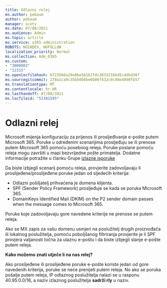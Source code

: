 ```yaml
---
title: Odlazni relej
ms.author: pebaum
author: pebaum
manager: scotv
ms.date: 07/08/2021
ms.audience: Admin
ms.topic: article
ms.service: o365-administration
ROBOTS: NOINDEX, NOFOLLOW
localization_priority: Normal
ms.collection: Adm_O365
ms.custom:
- "3000003"
- "12315"
ms.openlocfilehash: b723566a29e0be581b7fdc30332166d5cddbd38f
ms.sourcegitcommit: 270a1ca9c35b50b8be6b06f432c9c90e4090fb57
ms.translationtype: MT
ms.contentlocale: hr-HR
ms.lasthandoff: 07/08/2021
ms.locfileid: "53381595"
---
```

# <a name="outbound-relay-pool"></a>Odlazni relej

Microsoft mijenja konfiguraciju za prijenos ili prosljeđivanje e-pošte putem Microsoft 365. Poruke u određenim scenarijima prosljeđuju se ili prenose putem Microsoft 365 pomoću posebnog releja. Poruke poslane pomoću releja mogu završiti u mapi bezvrijedne pošte primatelja. Dodatne informacije potražite u članku Grupe [izlazne isporuke](/microsoft-365/security/office-365-security/high-risk-delivery-pool-for-outbound-messages#relay-pool)

Da biste izbjegli scenarij pomoću releja, provjerite zadovoljavaju li proslijeđene/proslijeđene poruke jedan od sljedećih kriterija:

- Odlazni pošiljatelj prihvaćena je domena klijenta.
- SPF (Sender Policy Framework) prosljeđuje se kada se poruka Microsoft 365.
- DomainKeys Identified Mail (DKIM) on the P2 sender domain passes when the message comes to Microsoft 365.
 
Poruke koje zadovoljavaju gore navedene kriterije ne prenose se putem releja.

Ako se MX zapis za vašu domenu usmjeri na poslužitelj drugih proizvođača ili lokalnog poslužitelja, pomoću poboljšanog filtriranja provjerite je li SPF provjera valjanosti točna za ulaznu e-poštu i da biste izbjegli slanje e-pošte putem releja.

**Kako možemo znati utječe li na nas relej?**

Ako proslijeđene ili proslijeđene poruke e-pošte koriste jedan od gore navedenih kriterija, poruke se neće prenijeti putem releja. No ako se poruka pošalje putem releja, IP odlaznog poslužitelja nalazi se u rasponu 40.95.0.0/16, a naziv izlaznog poslužitelja **sadrži rly** u naziv.

